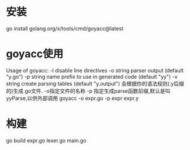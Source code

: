 # 安装
go install golang.org/x/tools/cmd/goyacc@latest

# goyacc使用
 Usage of goyacc:
  -l    disable line directives
  -o string
        parser output (default "y.go")
  -p string
        name prefix to use in generated code (default "yy")
  -v string
        create parsing tables (default "y.output")
会根据你的语法规则(.y后缀的)生成.go文件.  -o指定文件的名称 -p 指定生成parse函数前缀,默认是叫yyParse,以供外部调用
goyacc -o expr.go -p expr expr.y
# 构建
go build expr.go lexer.go main.go 
